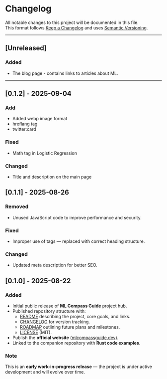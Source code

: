 # Changelog

All notable changes to this project will be documented in this file.  
This format follows [Keep a Changelog](https://keepachangelog.com/en/1.0.0/) and uses [Semantic Versioning](https://semver.org/).

---

## [Unreleased]

### Added
- The blog page - contains links to articles about ML.

---

## [0.1.2] - 2025-09-04

### Add
- Added webp image format
- hreflang tag
- twitter:card

### Fixed
- Math tag in Logistic Regression

### Changed
- Title and description on the main page

## [0.1.1] - 2025-08-26

### Removed
- Unused JavaScript code to improve performance and security.

### Fixed
- Improper use of <h> tags — replaced with correct heading structure.

### Changed
- Updated meta description for better SEO.

## [0.1.0] - 2025-08-22

### Added
- Initial public release of **ML Compass Guide** project hub.  
- Published repository structure with:
  - [README](./README.md) describing the project, core goals, and links.  
  - [CHANGELOG](./CHANGELOG.md) for version tracking.  
  - [ROADMAP](./ROADMAP.md) outlining future plans and milestones.  
  - [LICENSE](./LICENSE) (MIT).  
- Publish the **official website** ([mlcompassguide.dev](https://mlcompassguide.dev)).  
- Linked to the companion repository with **Rust code examples**.

### Note
This is an **early work-in-progress release** — the project is under active development and will evolve over time.
